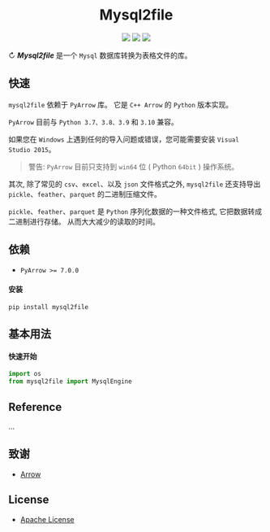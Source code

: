<h1 align="center">Mysql2file</h1>
<p align="center">
  <img src="https://img.shields.io/badge/Python-3.7 | 3.8 | 3.9-blue" />
  <img src="https://img.shields.io/badge/license-Apache-green" />
  <img src="https://img.shields.io/badge/pypi-v1.0.1-red" />
</p>


↻ **_Mysql2file_** 是一个 `Mysql` 数据库转换为表格文件的库。

## 快速

`mysql2file` 依赖于 `PyArrow` 库。 它是 `C++ Arrow` 的 `Python` 版本实现。

`PyArrow` 目前与 `Python 3.7、3.8、3.9` 和 `3.10` 兼容。

如果您在 `Windows` 上遇到任何的导入问题或错误，您可能需要安装 `Visual Studio 2015`。

> 警告:
> `PyArrow` 目前只支持到 `win64` 位 ( Python `64bit` ) 操作系统。

其次, 除了常见的 `csv`、`excel`、以及 `json` 文件格式之外, `mysql2file` 还支持导出 `pickle`、`feather`、`parquet` 的二进制压缩文件。

`pickle`、`feather`、`parquet` 是 `Python` 序列化数据的一种文件格式, 它把数据转成二进制进行存储。 从而大大减少的读取的时间。

## 依赖

- `PyArrow >= 7.0.0`

#### 安装

```shell
pip install mysql2file
```

## 基本用法

#### 快速开始

```python
import os
from mysql2file import MysqlEngine
```


## Reference
...

## 致谢

- [Arrow](https://github.com/apache/arrow)

## License

- [Apache License]()
